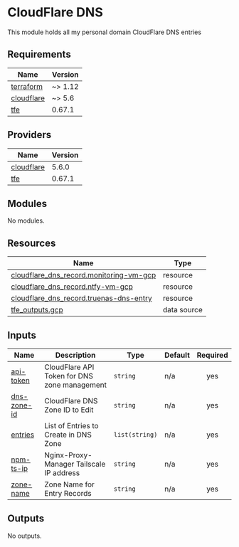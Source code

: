 # CloudFlare DNS

This module holds all my personal domain CloudFlare DNS entries

<!-- BEGIN_TF_DOCS -->
## Requirements

| Name | Version |
|------|---------|
| <a name="requirement_terraform"></a> [terraform](#requirement\_terraform) | ~> 1.12 |
| <a name="requirement_cloudflare"></a> [cloudflare](#requirement\_cloudflare) | ~> 5.6 |
| <a name="requirement_tfe"></a> [tfe](#requirement\_tfe) | 0.67.1 |

## Providers

| Name | Version |
|------|---------|
| <a name="provider_cloudflare"></a> [cloudflare](#provider\_cloudflare) | 5.6.0 |
| <a name="provider_tfe"></a> [tfe](#provider\_tfe) | 0.67.1 |

## Modules

No modules.

## Resources

| Name | Type |
|------|------|
| [cloudflare_dns_record.monitoring-vm-gcp](https://registry.terraform.io/providers/cloudflare/cloudflare/latest/docs/resources/dns_record) | resource |
| [cloudflare_dns_record.ntfy-vm-gcp](https://registry.terraform.io/providers/cloudflare/cloudflare/latest/docs/resources/dns_record) | resource |
| [cloudflare_dns_record.truenas-dns-entry](https://registry.terraform.io/providers/cloudflare/cloudflare/latest/docs/resources/dns_record) | resource |
| [tfe_outputs.gcp](https://registry.terraform.io/providers/hashicorp/tfe/0.67.1/docs/data-sources/outputs) | data source |

## Inputs

| Name | Description | Type | Default | Required |
|------|-------------|------|---------|:--------:|
| <a name="input_api-token"></a> [api-token](#input\_api-token) | CloudFlare API Token for DNS zone management | `string` | n/a | yes |
| <a name="input_dns-zone-id"></a> [dns-zone-id](#input\_dns-zone-id) | CloudFlare DNS Zone ID to Edit | `string` | n/a | yes |
| <a name="input_entries"></a> [entries](#input\_entries) | List of Entries to Create in DNS Zone | `list(string)` | n/a | yes |
| <a name="input_npm-ts-ip"></a> [npm-ts-ip](#input\_npm-ts-ip) | Nginx-Proxy-Manager Tailscale IP address | `string` | n/a | yes |
| <a name="input_zone-name"></a> [zone-name](#input\_zone-name) | Zone Name for Entry Records | `string` | n/a | yes |

## Outputs

No outputs.
<!-- END_TF_DOCS -->